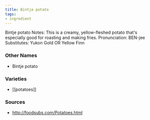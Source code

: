 ```yaml
---
title: Bintje potato
tags:
- ingredient
---
```

Bintje potato Notes: This is a creamy, yellow-fleshed potato that's especially good for roasting and making fries. Pronunciation: BEN-jee Substitutes: Yukon Gold OR Yellow Finn

### Other Names

* Bintje potato

### Varieties

* [[potatoes]]

### Sources
* http://foodsubs.com/Potatoes.html
